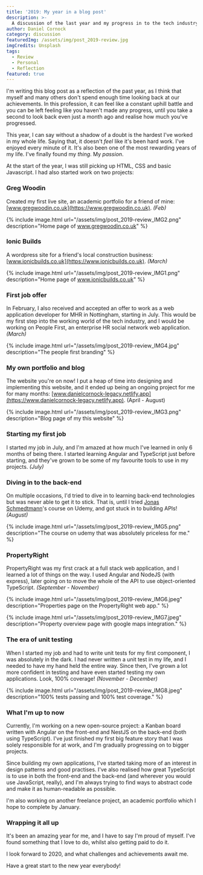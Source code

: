 ```yaml
---
title: '2019: My year in a blog post'
description: >-
  A discussion of the last year and my progress in to the tech industry.
author: Daniel Cornock
category: discussion
featuredImg: /assets/img/post_2019-review.jpg
imgCredits: Unsplash
tags:
  - Review
  - Personal
  - Reflection
featured: true
---
```


I'm writing this blog post as a reflection of the past year, as I think that myself and many others don't spend enough time looking back at our achievements. In this profession, it can feel like a constant uphill battle and you can be left feeling like you haven't made any progress, until you take a second to look back even just a month ago and realise how much you've progressed.

This year, I can say without a shadow of a doubt is the hardest I've worked in my whole life. Saying that, it doesn't _feel_ like it's been hard work. I've enjoyed every minute of it. It's also been one of the most rewarding years of my life. I've finally found my _thing_. My _passion_.

At the start of the year, I was still picking up HTML, CSS and basic Javascript. I had also started work on two projects:

### Greg Woodin

Created my first live site, an academic portfolio for a friend of mine: [www.gregwoodin.co.uk](https://www.gregwoodin.co.uk). _(Feb)_

{% include image.html
  url="/assets/img/post_2019-review_IMG2.png"
  description="Home page of www.gregwoodin.co.uk" %}

### Ionic Builds

A wordpress site for a friend's local construction business: [www.ionicbuilds.co.uk](https://www.ionicbuilds.co.uk). _(March)_

{% include image.html
  url="/assets/img/post_2019-review_IMG1.png"
  description="Home page of www.ionicbuilds.co.uk" %}

### First job offer

In February, I also received and accepted an offer to work as a web application developer for MHR in Nottingham, starting in July. This would be my first step into the working world of the tech industry, and I would be working on People First, an enterprise HR social network web application. _(March)_

{% include image.html
  url="/assets/img/post_2019-review_IMG4.jpg"
  description="The people first branding" %}

### My own portfolio and blog

The website you're on now! I put a heap of time into designing and implementing this website, and it ended up being an ongoing project for me for many months: [www.danielcornock-legacy.netlify.app](https://www.danielcornock-legacy.netlify.app). (April - August)

{% include image.html
  url="/assets/img/post_2019-review_IMG3.png"
  description="Blog page of my this website" %}

### Starting my first job

I started my job in July, and I'm amazed at how much I've learned in only 6 months of being there. I started learning Angular and TypeScript just before starting, and they've grown to be some of my favourite tools to use in my projects. _(July)_

### Diving in to the back-end

On multiple occasions, I'd tried to dive in to learning back-end technologies but was never able to get it to stick. That is, until I tried [Jonas Schmedtmann](https://www.udemy.com/user/jonasschmedtmann/)'s course on Udemy, and got stuck in to building APIs! _(August)_

{% include image.html
  url="/assets/img/post_2019-review_IMG5.png"
  description="The course on udemy that was absolutely priceless for me." %}

### PropertyRight

PropertyRight was my first crack at a full stack web application, and I learned a lot of things on the way. I used Angular and NodeJS (with express), later going on to move the whole of the API to use object-oriented TypeScript. _(September - November)_

{% include image.html
  url="/assets/img/post_2019-review_IMG6.jpeg"
  description="Properties page on the PropertyRight web app." %}

{% include image.html
  url="/assets/img/post_2019-review_IMG7.jpeg"
  description="Property overview page with google maps integration." %}

### The era of unit testing

When I started my job and had to write unit tests for my first component, I was absolutely in the dark. I had never written a unit test in my life, and I needed to have my hand held the entire way. Since then, I've grown a lot more confident in testing and have even started testing my own applications. Look, 100% coverage! _(November - December)_

{% include image.html
  url="/assets/img/post_2019-review_IMG8.jpeg"
  description="100% tests passing and 100% test coverage." %}

### What I'm up to now

Currently, I'm working on a new open-source project: a Kanban board written with Angular on the front-end and NestJS on the back-end (both using TypeScript). I've just finished my first big feature story that I was solely responsible for at work, and I'm gradually progressing on to bigger projects.

Since building my own applications, I've started taking more of an interest in design patterns and good practises. I've also realised how great TypeScript is to use in both the front-end and the back-end (and wherever you would use JavaScript, really), and I'm always trying to find ways to abstract code and make it as human-readable as possible.

I'm also working on another freelance project, an academic portfolio which I hope to complete by January.

### Wrapping it all up

It's been an amazing year for me, and I have to say I'm proud of myself. I've found something that I love to do, whilst also getting paid to do it.

I look forward to 2020, and what challenges and achievements await me.

Have a great start to the new year everybody!
